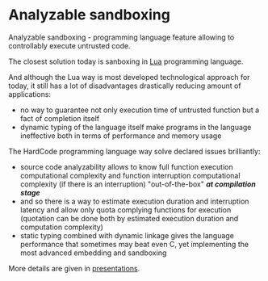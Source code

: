 Analyzable sandboxing
=====================

Analyzable sandboxing - programming language feature allowing to controllably execute untrusted code.

The closest solution today is sanboxing in [Lua](https://www.lua.org/) programming language.

And although the Lua way is most developed technological approach for today,
it still has a lot of disadvantages drastically reducing amount of applications:
- no way to guarantee not only execution time of untrusted function but a fact of completion itself
- dynamic typing of the language itself make programs in the language ineffective both in terms of performance and memory usage

The HardCode programming language way solve declared issues brilliantly:
- source code analyzability allows to know full function execution computational complexity and function interruption computational complexity (if there is an interruption)
  "out-of-the-box" <b><i>at compilation stage</i></b>
- and so there is a way to estimate execution duration and interruption latency and allow only quota complying functions for execution
  (quotation can be done both by estimated execution duration and computation complexity)
- static typing combined with dynamic linkage gives the language performance that sometimes may beat even C,
  yet implementing the most advanced embedding and sandboxing

More details are given in [presentations](../presentations).
